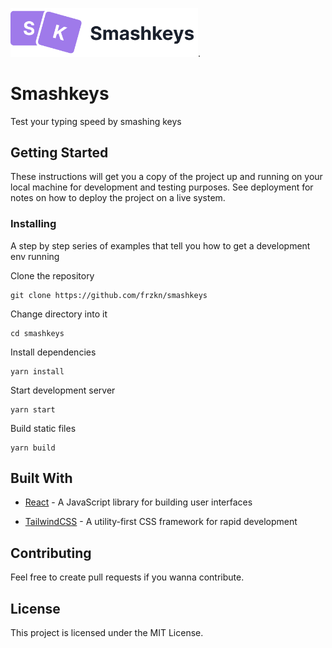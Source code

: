<img src="src/logo.png" width="300px">.

# Smashkeys

Test your typing speed by smashing keys

## Getting Started

These instructions will get you a copy of the project up and running on your local machine for development and testing purposes. See deployment for notes on how to deploy the project on a live system.

### Installing

A step by step series of examples that tell you how to get a development env running

Clone the repository

```
git clone https://github.com/frzkn/smashkeys
```

Change directory into it

```
cd smashkeys
```

Install dependencies

```
yarn install
```

Start development server

```
yarn start
```

Build static files

```
yarn build
```

## Built With

- [React](https://reactjs.org/) - A JavaScript library for building user interfaces

* [TailwindCSS](https://tailwindcss.com/) -
  A utility-first CSS framework for
  rapid development

## Contributing

Feel free to create pull requests if you wanna contribute.

## License

This project is licensed under the MIT License.
